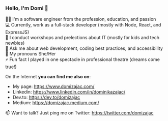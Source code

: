 ### Hello, I'm Domi 👋 

👩‍💻 I'm a software engineer from the profession, education, and passion  
💻 Currently, work as a full-stack developer (mostly with Node, React, and ExpressJS)  
🎤 I conduct workshops and prelections about IT (mostly for kids and tech newbies)  
💬 Ask me about web development, coding best practices, and accessibility  
👋 My pronouns She/Her  
⚡ Fun fact I played in one spectacle in professional theatre (dreams come true!)  

On the Internet **you can find me also on**:
- My page: https://www.domizajac.com/ 
- Linkedin: https://www.linkedin.com/in/dominikazajac/ 
- Dev.to: https://dev.to/domizajac 
- Medium: https://domizajac.medium.com/ 

📫 Want to talk? Just ping me on Twitter: https://twitter.com/domizajac
